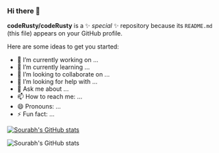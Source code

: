 ### Hi there 👋


**codeRusty/codeRusty** is a ✨ _special_ ✨ repository because its `README.md` (this file) appears on your GitHub profile.

Here are some ideas to get you started:

- 🔭 I’m currently working on ...
- 🌱 I’m currently learning ...
- 👯 I’m looking to collaborate on ...
- 🤔 I’m looking for help with ...
- 💬 Ask me about ...
- 📫 How to reach me: ...
- 😄 Pronouns: ...
- ⚡ Fun fact: ...


[![Sourabh's GitHub stats](https://github-readme-stats.vercel.app/api?username=coderusty)](https://github.com/coderusty/github-readme-stats)

![Sourabh's GitHub stats](https://github-readme-stats.vercel.app/api?username=coderusty&show_icons=true&theme=radical)


